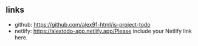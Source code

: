 ## links
- github: https://github.com/alex91-html/js-project-todo
- netlify: https://alextodo-app.netlify.app/Please include your Netlify link here.
